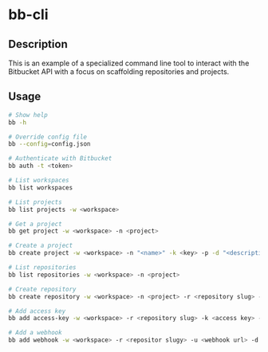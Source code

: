 # bb-cli

## Description

This is an example of a specialized command line tool to interact with the 
Bitbucket API with a focus on scaffolding repositories and projects.

## Usage

```bash
# Show help
bb -h

# Override config file
bb --config=config.json

# Authenticate with Bitbucket
bb auth -t <token>

# List workspaces
bb list workspaces

# List projects
bb list projects -w <workspace>

# Get a project
bb get project -w <workspace> -n <project>

# Create a project
bb create project -w <workspace> -n "<name>" -k <key> -p -d "<description>"

# List repositories
bb list repositories -w <workspace> -n <project>

# Create repository
bb create repository -w <workspace> -n <project> -r <repository slug> -p

# Add access key
bb add access-key -w <workspace> -r <repository slug> -k <access key> -l <access key label>

# Add a webhook
bb add webhook -w <workspace> -r <repositor slugy> -u <webhook url> -d <webhook label> --events repo:push repo:update
```
